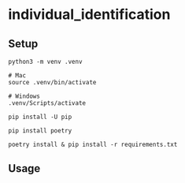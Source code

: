 # individual_identification

## Setup

```
python3 -m venv .venv

# Mac
source .venv/bin/activate

# Windows
.venv/Scripts/activate

pip install -U pip

pip install poetry

poetry install & pip install -r requirements.txt
```

## Usage
